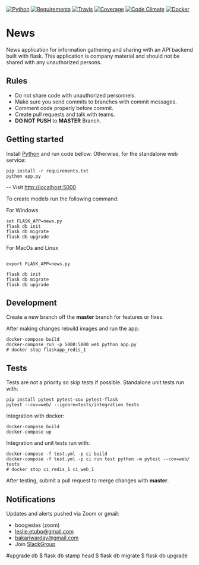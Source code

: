 [![Python](https://img.shields.io/badge/python-2.7%2C%203.5%2C%203.6--dev-blue.svg)]()
[![Requirements](https://requires.io/github/brennv/flask-app/requirements.svg?branch=master)](https://requires.io/github/brennv/flask-app/requirements/?branch=master)
[![Travis](https://travis-ci.org/brennv/flask-app.svg?branch=master)](https://travis-ci.org/brennv/flask-app)
[![Coverage](https://codecov.io/gh/brennv/flask-app/branch/master/graph/badge.svg)](https://codecov.io/gh/brennv/flask-app)
[![Code Climate](https://codeclimate.com/github/brennv/flask-app/badges/gpa.svg)](https://codeclimate.com/github/brennv/flask-app)
[![Docker](https://img.shields.io/docker/automated/jrottenberg/ffmpeg.svg?maxAge=2592000)]()

# News
News application for information gathering and sharing with an API backend built with flask. This application is company material and should not be shared with any unauthorized persons.

## Rules

- Do not share code with unauthorized personnels.
- Make sure you send commits to branches with commit messages.
- Comment code properly before commit.
- Create pull requests and talk with teams.
- **DO NOT PUSH** to **MASTER** Branch.


## Getting started

Install [Python](https://www.python.org/downloads/) and run code bellow. Otherwise, for the standalone web service:

```shell
pip install -r requirements.txt
python app.py
```

-- Visit [http://localhost:5000](http://localhost:5000)

To create models run the following command:

For Windows
```shell
set FLASK_APP=news.py
flask db init
flask db migrate
flask db upgrade
```
For MacOs and Linux
```shell

export FLASK_APP=news.py

flask db init
flask db migrate
flask db upgrade
```

## Development

Create a new branch off the **master** branch for features or fixes.

After making changes rebuild images and run the app:

```shell
docker-compose build
docker-compose run -p 5000:5000 web python app.py
# docker stop flaskapp_redis_1
```

## Tests

Tests are not a priority so skip tests if possible.
Standalone unit tests run with:

```shell
pip install pytest pytest-cov pytest-flask
pytest --cov=web/ --ignore=tests/integration tests
```

Integration with docker:

```shell
docker-compose build
docker-compose up
```

Integration and unit tests run with:

```shell
docker-compose -f test.yml -p ci build
docker-compose -f test.yml -p ci run test python -m pytest --cov=web/ tests
# docker stop ci_redis_1 ci_web_1
```

After testing, submit a pull request to merge changes with **master**.


## Notifications

Updates and alerts pushed via Zoom or gmail:

- boogiedas (zoom)
- leslie.etubo@gmail.com
- bakariwarday@gmail.com
- Join [SlackGroup](https://join.slack.com/t/newsapp-global/shared_invite/zt-fejgqdzk-5uOwp7cefQwGDOaUHCv9wg) 

#upgrade db
$ flask db stamp head
$ flask db migrate
$ flask db upgrade